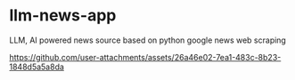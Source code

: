 # llm-news-app
LLM, AI powered news source based on python google news web scraping


https://github.com/user-attachments/assets/26a46e02-7ea1-483c-8b23-1848d5a5a8da

